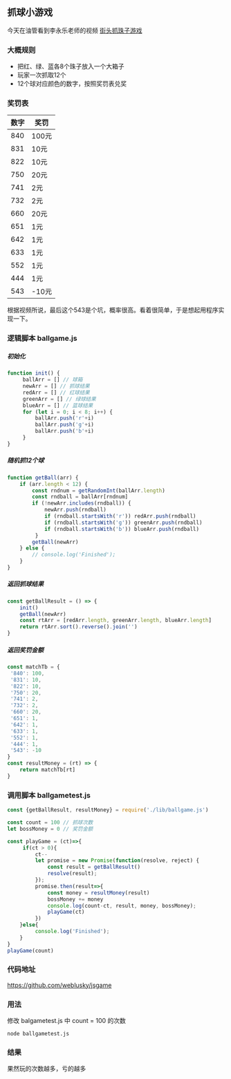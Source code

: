 ## 抓球小游戏

今天在油管看到李永乐老师的视频 [街头抓珠子游戏](https://www.youtube.com/watch?v=nXDpimkn7vM)

### 大概规则
- 把红、绿、蓝各8个珠子放入一个大箱子
- 玩家一次抓取12个
- 12个球对应颜色的数字，按照奖罚表兑奖

### 奖罚表
| 数字 | 奖罚  |
| ---- | ----- |
| 840  | 100元 |
| 831  | 10元  |
| 822  | 10元  |
| 750  | 20元  |
| 741  | 2元   |
| 732  | 2元   |
| 660  | 20元  |
| 651  | 1元   |
| 642  | 1元   |
| 633  | 1元   |
| 552  | 1元   |
| 444  | 1元   |
| 543  | -10元  |

根据视频所说，最后这个543是个坑，概率很高。看着很简单，于是想起用程序实现一下。

### 逻辑脚本 ballgame.js

##### 初始化
```js
function init() {
	 ballArr = [] // 球箱
	 newArr = [] // 抓球结果
	 redArr = [] // 红球结果
	 greenArr = [] // 绿球结果
	 blueArr = [] // 蓝球结果
	 for (let i = 0; i < 8; i++) {
		 ballArr.push('r'+i)
		 ballArr.push('g'+i)
		 ballArr.push('b'+i)
	 }
}
```

##### 随机抓12个球
```js
function getBall(arr) {
 	if (arr.length < 12) {
		const rndnum = getRandomInt(ballArr.length)
		const rndball = ballArr[rndnum]
		if (!newArr.includes(rndball)) {
			newArr.push(rndball)
			if (rndball.startsWith('r')) redArr.push(rndball)
			if (rndball.startsWith('g')) greenArr.push(rndball)
			if (rndball.startsWith('b')) blueArr.push(rndball)
		 }
		getBall(newArr)
 	} else {
 		// console.log('Finished');
 	}
}
```

##### 返回抓球结果
```js
const getBallResult = () => {
 	init()
 	getBall(newArr)
 	const rtArr = [redArr.length, greenArr.length, blueArr.length]
 	return rtArr.sort().reverse().join('')
}
```

##### 返回奖罚金额
```js
const matchTb = {
 '840': 100,
 '831': 10,
 '822': 10,
 '750': 20,
 '741': 2,
 '732': 2,
 '660': 20,
 '651': 1,
 '642': 1,
 '633': 1,
 '552': 1,
 '444': 1,
 '543': -10
}
const resultMoney = (rt) => {
 	return matchTb[rt]
}
```

### 调用脚本 ballgametest.js
```js
const {getBallResult, resultMoney} = require('./lib/ballgame.js')

const count = 100 // 抓球次数
let bossMoney = 0 // 奖罚金额

const playGame = (ct)=>{
	 if(ct > 0){
		 ct--
		 let promise = new Promise(function(resolve, reject) {
			 const result = getBallResult()
			 resolve(result);
		 });
		 promise.then(result=>{
			 const money = resultMoney(result)
			 bossMoney += money
			 console.log(count-ct, result, money, bossMoney);
			 playGame(ct)
		 })
	}else{
		 console.log('Finished');
	}
}
playGame(count)
```

### 代码地址
https://github.com/weblusky/jsgame


### 用法
修改 balgametest.js 中 count = 100 的次数
```node 
node ballgametest.js
```

### 结果
果然玩的次数越多，亏的越多